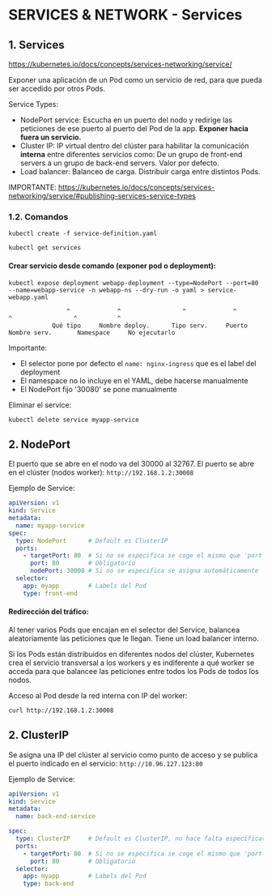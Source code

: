 # SERVICES & NETWORK - Services

## **1. Services**

https://kubernetes.io/docs/concepts/services-networking/service/

Exponer una aplicación de un Pod como un servicio de red, para que pueda ser accedido por otros Pods.

Service Types:
* NodePort service: Escucha en un puerto del nodo y redirige las peticiones de ese puerto al puerto del Pod de la app. **Exponer hacia fuera un servicio.**
* Cluster IP: IP virtual dentro del clúster para habilitar la comunicación **interna** entre diferentes servicios como: De un grupo de front-end servers a un grupo de back-end servers. Valor por defecto.
* Load balancer: Balanceo de carga. Distribuir carga entre distintos Pods.

IMPORTANTE: https://kubernetes.io/docs/concepts/services-networking/service/#publishing-services-service-types

### **1.2. Comandos**

`kubectl create -f service-definition.yaml`

`kubectl get services`

#### Crear servicio desde comando (exponer pod o deployment):

`kubectl expose deployment webapp-deployment --type=NodePort --port=80 --name=webapp-service -n webapp-ns --dry-run -o yaml > service-webapp.yaml`

                    ^             ^                 ^             ^               ^                 ^           ^
                Qué tipo     Nombre deploy.      Tipo serv.     Puerto       Nombre serv.       Namespace     No ejecutarlo

Importante:
* El selector pone por defecto el `name: nginx-ingress` que es el label del deployment
* El namespace no lo incluye en el YAML, debe hacerse manualmente
* El NodePort fijo '30080' se pone manualmente


Eliminar el service:

`kubectl delete service myapp-service`

## **2. NodePort**

El puerto que se abre en el nodo va del 30000 al 32767. El puerto se abre en el clúster (nodos worker): `http://192.168.1.2:30008`

Ejemplo de Service:
```yaml
apiVersion: v1
kind: Service
metadata:
  name: myapp-service
spec:
  type: NodePort      # Default es ClusterIP
  ports:
    - targetPort: 80  # Si no se especifica se coge el mismo que 'port'
      port: 80        # Obligatorio
      nodePort: 30008 # Si no se especifica se asigna automáticamente
  selector:
    app: myapp        # Labels del Pod
    type: front-end
```

#### Redirección del tráfico:

Al tener varios Pods que encajan en el selector del Service, balancea aleatoriamente las peticiones que le llegan. Tiene un load balancer interno.

Si los Pods están distribuidos en diferentes nodos del clúster, Kubernetes crea el servicio transversal a los workers y es indiferente a qué worker se acceda para que balancee las peticiones entre todos los Pods de todos los nodos.

Acceso al Pod desde la red interna con IP del worker:

`curl http://192.168.1.2:30008`

## **2. ClusterIP**

Se asigna una IP del clúster al servicio como punto de acceso y se publica el puerto indicado en el servicio: `http://10.96.127.123:80`

Ejemplo de Service:
```yaml
apiVersion: v1
kind: Service
metadata:
  name: back-end-service

spec:
  type: ClusterIP     # Default es ClusterIP, no hace falta especificarlo
  ports:
    - targetPort: 80  # Si no se especifica se coge el mismo que 'port'
      port: 80        # Obligatorio
  selector:
    app: myapp        # Labels del Pod
    type: back-end
```